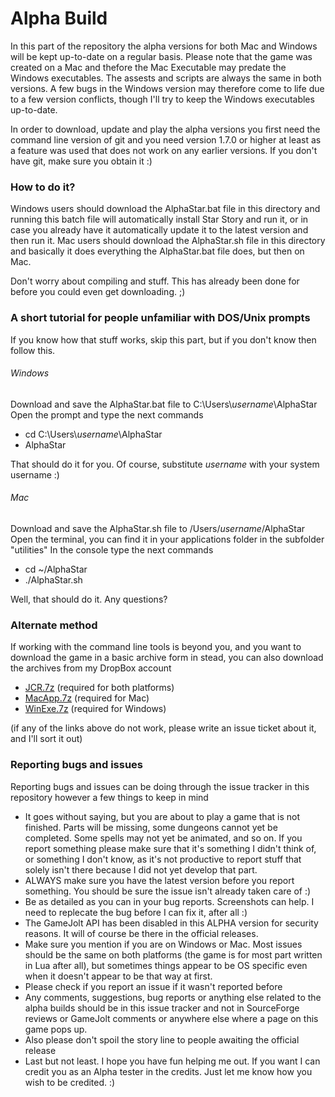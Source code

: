 # Alpha Build

In this part of the repository the alpha versions for both Mac and Windows will be kept up-to-date on a regular basis. Please note that the game was created on a Mac and thefore the Mac Executable may predate the Windows executables. The assests and scripts are always the same in both versions. A few bugs in the Windows version may therefore come to life due to a few version conflicts, though I'll try to keep the Windows executables up-to-date.


In order to download, update and play the alpha versions you first need the command line version of git and you need version 1.7.0 or higher at least as a feature was used that does not work on any earlier versions. 
If you don't have git, make sure you obtain it :)


### How to do it?
Windows users should download the AlphaStar.bat file in this directory and running this batch file will automatically install Star Story and run it, or in case you already have it automatically update it to the latest version and then run it.
Mac users should download the AlphaStar.sh file in this directory and basically it does everything the AlphaStar.bat file does, but then on Mac. 

Don't worry about compiling and stuff. This has already been done for before you could even get downloading. ;)


### A short tutorial for people unfamiliar with DOS/Unix prompts
If you know how that stuff works, skip this part, but if you don't know then follow this.

###### Windows
Download and save the AlphaStar.bat file to C:\Users\\_username_\AlphaStar
Open the prompt and type the next commands
- cd C:\Users\\_username_\AlphaStar
- AlphaStar

That should do it for you. Of course, substitute _username_ with your system username :)

###### Mac
Download and save the AlphaStar.sh file to /Users/_username_/AlphaStar
Open the terminal, you can find it in your applications folder in the subfolder "utilities"
In the console type the next commands
- cd ~/AlphaStar
- ./AlphaStar.sh


Well, that should do it. Any questions?


### Alternate method
If working with the command line tools is beyond you, and you want to download the game in a basic archive form in stead, you can also download the archives from my DropBox account

- [JCR.7z](https://www.dropbox.com/s/6jhb596eqc3tb0r/JCR.7z?dl=0) (required for both platforms)
- [MacApp.7z](https://www.dropbox.com/s/c4mr8zl2ziv5iey/MacApp.7z?dl=0) (required for Mac)
- [WinExe.7z](https://www.dropbox.com/s/sk2axpx5jqct3ei/WindowsExe.7z?dl=0) (required for Windows)

(if any of the links above do not work, please write an issue ticket about it, and I'll sort it out)




### Reporting bugs and issues

Reporting bugs and issues can be doing through the issue tracker in this repository however a few things to keep in mind

- It goes without saying, but you are about to play a game that is not finished. Parts will be missing, some dungeons cannot yet be completed. Some spells may not yet be animated, and so on. If you report something please make sure that it's something I didn't think of, or something I don't know, as it's not productive to report stuff that solely isn't there because I did not yet develop that part.
- ALWAYS make sure you have the latest version before you report something. You should be sure the issue isn't already taken care of :)
- Be as detailed as you can in your bug reports. Screenshots can help. I need to replecate the bug before I can fix it, after all :)
- The GameJolt API has been disabled in this ALPHA version for security reasons. It will of course be there in the official releases.
- Make sure you mention if you are on Windows or Mac. Most issues should be the same on both platforms (the game is for most part written in Lua after all), but sometimes things appear to be OS specific even when it doesn't appear to be that way at first.
- Please check if you report an issue if it wasn't reported before
- Any comments, suggestions, bug reports or anything else related to the alpha builds should be in this issue tracker and not in SourceForge reviews or GameJolt comments or anywhere else where a page on this game pops up.
- Also please don't spoil the story line to people awaiting the official release
- Last but not least. I hope you have fun helping me out. If you want I can credit you as an Alpha tester in the credits. Just let me know how you wish to be credited. :)


